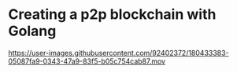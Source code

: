 # Creating a p2p blockchain with Golang


https://user-images.githubusercontent.com/92402372/180433383-05087fa9-0343-47a9-83f5-b05c754cab87.mov

